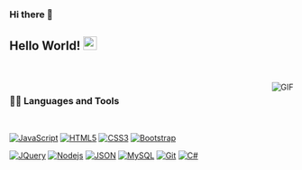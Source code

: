 ### Hi there 👋
                                                                           
## Hello World! <img src="https://github.com/TheDudeThatCode/TheDudeThatCode/blob/master/Assets/Earth.gif" width="24px">
<br />
<br />

  <img align="right" alt="GIF" src="https://media.giphy.com/media/836HiJc7pgzy8iNXCn/giphy.gif" />
  
### 👨‍💻 Languages and Tools

<br />

[![JavaScript](https://img.shields.io/badge/-JavaScript-black?style=flat&logo=javascript&link=https://github.com/SSimbah)](https://github.com/SSimbah) 
[![HTML5](https://img.shields.io/badge/-HTML5-E34F26?style=flat&logo=html5&logoColor=white&link=https://github.com/SSimbah)](https://github.com/SSimbah) 
[![CSS3](https://img.shields.io/badge/-CSS3-1572B6?style=flat&logo=css3&link=https://github.com/SSimbah)](https://github.com/SSimbah) 
[![Bootstrap](https://img.shields.io/badge/-Bootstrap-563D7C?style=flat&logo=bootstrap&link=https://github.com/SSimbah)](https://github.com/SSimbah) 

[![JQuery](https://img.shields.io/badge/-JQuery-blue?style=flat&logo=jquery&link=https://github.com/SSimbah)](https://github.com/SSimbah) 
[![Nodejs](https://img.shields.io/badge/-Nodejs-green?style=flat&logo=Node.js&link=https://github.com/SSimbah)](https://github.com/SSimbah) 
[![JSON](https://img.shields.io/badge/-json-02569B?style=flat&logo=json&link=https://github.com/SSimbah)](https://github.com/SSimbah)
[![MySQL](https://img.shields.io/badge/-MySQL-black?style=flat&logo=mysql&link=https://github.com/SSimbah)](https://github.com/SSimbah)
[![Git](https://img.shields.io/badge/-Git-black?style=flat&logo=git&link=https://github.com/SSimbah)](https://github.com/SSimbah) 
[![C#](https://img.shields.io/badge/C%23-C--Sharp-blue=https://github.com/SSimbah)](https://github.com/SSimbah) 


